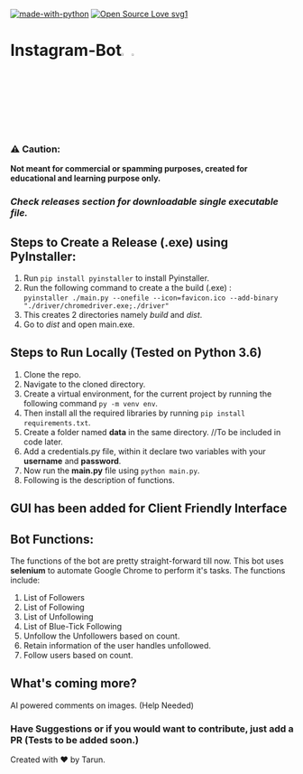 [![made-with-python](https://img.shields.io/badge/Made%20with-Python-1f425f.svg)](https://www.python.org/)
[![Open Source Love svg1](https://badges.frapsoft.com/os/v1/open-source.svg?v=103)](https://github.com/ellerbrock/open-source-badges/)
# Instagram-Bot<img src="https://pngimage.net/wp-content/uploads/2018/06/icono-instagram-peque%C3%B1o-png-3.png" width="3.5%"/><img src="https://i.pinimg.com/originals/f6/d7/ef/f6d7ef4b5b015be7cf607e2087c0a244.png" width="3%"/>

### ⚠️ Caution: 
**Not meant for commercial or spamming purposes, created for educational and learning purpose only.**

### *Check releases section for downloadable single executable file.*

## Steps to Create a Release (.exe) using PyInstaller:
1. Run ```pip install pyinstaller``` to install Pyinstaller.
2. Run the following command to create a the build (.exe) :  
```pyinstaller ./main.py --onefile --icon=favicon.ico --add-binary "./driver/chromedriver.exe;./driver"```
3. This creates 2 directories namely *build* and *dist*.
4. Go to *dist* and open main.exe.

## Steps to Run Locally (Tested on Python 3.6) 
1. Clone the repo.
2. Navigate to the cloned directory.
3. Create a virtual environment, for the current project by running the following command ```py -m venv env```.
4. Then install all the required libraries by running ```pip install requirements.txt```.
5. Create a folder named **data** in the same directory. //To be included in code later.
6. Add a credentials.py file, within it declare two variables with your **username** and **password**.
7. Now run the **main.py** file using ```python main.py```. 
8. Following is the description of functions.

## GUI has been added for Client Friendly Interface

## Bot Functions:
The functions of the bot are pretty straight-forward till now. This bot uses **selenium** to automate Google Chrome to perform it's tasks. The functions include:
1. List of Followers
2. List of Following
3. List of Unfollowing
4. List of Blue-Tick Following
5. Unfollow the Unfollowers based on count.
6. Retain information of the user handles unfollowed.
7. Follow users based on count.

## What's coming more?
AI powered comments on images. (Help Needed)

### Have Suggestions or if you would want to contribute, just add a PR (Tests to be added soon.)

Created with ❤️ by Tarun.
